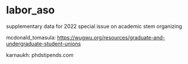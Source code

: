 # labor_aso
supplementary data for 2022 special issue on academic stem organizing

mcdonald_tomasula: https://wugwu.org/resources/graduate-and-undergraduate-student-unions

karnaukh: phdstipends.com
